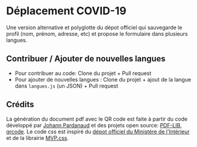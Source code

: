 # Déplacement COVID-19

Une version alternative et polyglotte du dépot officiel qui sauvegarde le profil (nom, prénom, adresse, etc) et propose le formulaire dans plusieurs langues.

## Contribuer / Ajouter de nouvelles langues

- Pour contribuer au code: Clone du projet + Pull request
- Pour ajouter de nouvelles langues : Clone du projet + ajout de la langue dans `langues.js` (un JSON) + Pull request


## Crédits

La génération du document pdf avec le QR code est faite à partir du code développé par <a href="https://github.com/nesk">Johann Pardanaud</a> et des projets open source: <a href="https://pdf-lib.js.org/">PDF-LIB</a>, <a href="https://github.com/soldair/node-qrcode">qrcode</a>.
Le code css est inspiré du [dépot officiel du Ministère de l'Intérieur](https://github.com/LAB-MI/deplacement-covid-19 ) et de la librairie <a href="https://andybrewer.github.io/mvp/">MVP.css</a>.</p>

